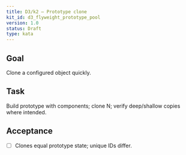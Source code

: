 ```yaml
---
title: D3/k2 — Prototype clone
kit_id: d3_flyweight_prototype_pool
version: 1.0
status: Draft
type: kata
---
```

## Goal
Clone a configured object quickly.
## Task
Build prototype with components; clone N; verify deep/shallow copies where intended.
## Acceptance
- [ ] Clones equal prototype state; unique IDs differ.